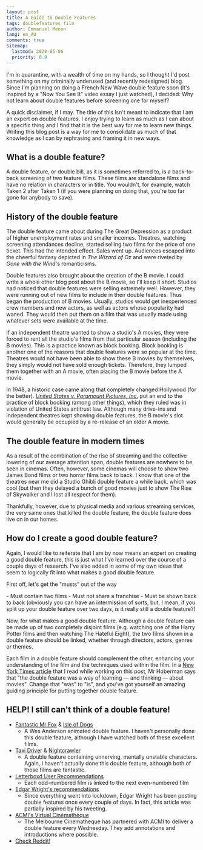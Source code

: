 ```yaml
---
layout: post
title: A Guide to Double Features
tags: doublefeatures film
author: Emmanuel Menon
lang: en_AU
comments: true
sitemap:
  lastmod: 2020-05-06
  priority: 0.9
---
```

I'm in quarantine, with a wealth of time on my hands, so I thought I'd post something on my criminally underused (and recently redesigned) blog. Since I'm planning on doing a French New Wave double feature soon (it's inspired by a "Now You See It" video essay I just watched), I decided: Why not learn about double features before screening one for myself?

<!--more-->

A quick disclaimer, if I may. The title of this isn't meant to indicate that I am an expert on double features. I enjoy trying to learn as much as I can about a specific thing and I find that it is the best way for me to learn new things. Writing this blog post is a way for me to consolidate as much of that knowledge as I can by rephrasing and framing it in new ways.

## What is a double feature?
A double feature, or double bill, as it is sometimes referred to, is a back-to-back screening of two feature films. These films are standalone films and have no relation in characters or in title. You wouldn't, for example, watch Taken 2 after Taken 1 (if you were planning on doing that, you're too far gone for anybody to save).

## History of the double feature
The double feature came about during The Great Depression as a product of higher unemployment rates and smaller incomes. Theatres, watching screening attendances decline, started selling two films for the price of one ticket. This had the intended effect. Sales went up. Audiences escaped into the cheerful fantasy depicted in *The Wizard of Oz* and were riveted by *Gone with the Wind*'s romanticisms.

Double features also brought about the creation of the B movie. I could write a whole other blog post about the B movie, so I'll keep it short. Studios had noticed that double features were selling extremely well. However, they were running out of new films to include in their double features. Thus began the production of B movies. Usually, studios would get inexperienced crew members and new actors, as well as actors whose popularity had waned. They would then put them on a film that was usually made using whatever sets were available at the time.

If an independent theatre wanted to show a studio's A movies, they were forced to rent all the studio's films from that particular season (including the B movies). This is a practice known as block booking. Block booking is another one of the reasons that double features were so popular at the time. Theatres would not have been able to show these B movies by themselves, they simply would not have sold enough tickets. Therefore, they lumped them together with an A movie, often placing the B movie before the A movie.

In 1948, a historic case came along that completely changed Hollywood (for the better). [*United States v. Paramount Pictures, Inc.*](https://scholar.google.com.au/scholar_case?case=1569249983672754422) put an end to the practice of block booking (among other things), which they ruled was in violation of United States antitrust law. Although many drive-ins and independent theatres kept showing double features, the B movie's slot would generally be occupied by a re-release of an older A movie.

## The double feature in modern times
As a result of the combination of the rise of streaming and the collective lowering of our average attention span, double features are nowhere to be seen in cinemas. Often, however, some cinemas will choose to show two James Bond films or two horror films back to back. I know that one of the theatres near me did a Studio Ghibli double feature a while back, which was cool (but then they delayed a bunch of good movies just to show The Rise of Skywalker and I lost all respect for them).

Thankfully, however, due to physical media and various streaming services, the very same ones that killed the double feature, the double feature does live on in our homes.

## How do I create a **good** double feature?
Again, I would like to reiterate that I am by now means an expert on creating a good double feature, this is just what I've learned over the course of a couple days of research. I've also added in some of my own ideas that seem to logically fit into what makes a good double feature.

<p class="nomargin">First off, let's get the "musts" out of the way</p>
- Must contain two films
- Must not share a franchise
- Must be shown back to back (obviously you can have an intermission of sorts, but, I mean, if you split up your double feature over two days, is it really still a double feature?)

Now, for what makes a good double feature. Although a double feature can be made up of two completely disjoint films (e.g. watching one of the Harry Potter films and then watching The Hateful Eight), the two films shown in a double feature should be linked, whether through directors, actors, genres or themes.

Each film in a double feature should complement the other, enhancing your understanding of the film and the techniques used within the film. In a [New York Times article](https://www.nytimes.com/2016/08/17/movies/double-feature-movies-in-a-film-forum-retrospective.html) that I read while working on this post, Mr Hoberman says that "the double feature was a way of learning — and thinking — about movies". Change that "was" to "is", and you've got yourself an amazing guiding principle for putting together double feature.

## HELP! I still can't think of a double feature!
- [Fantastic Mr Fox](https://www.justwatch.com/us/movie/fantastic-mr-fox) & [Isle of Dogs](https://www.justwatch.com/us/movie/isle-of-dogs)
    - A Wes Anderson animated double feature. I haven't personally done this double feature, although I have watched both of these excellent films.
- [Taxi Driver](https://www.justwatch.com/us/movie/taxi-driver) & [Nightcrawler](https://www.justwatch.com/us/movie/nightcrawler)
    - A double feature containing unnerving, mentally unstable characters. Again, I haven't actually done this double feature, although both of these films are fantastic.
- [Letterboxd User Recommendations](https://letterboxd.com/search/Double+Features/)
    - Each odd-numbered film is linked to the next even-numbered film
- [Edgar Wright's recommendations](https://twitter.com/search?q=Double%20bill%20for%20the%20day%3A%20(from%3Aedgarwright)&f=live)
    - Since everything went into lockdown, Edgar Wright has been posting double features once every couple of days. In fact, this article was partially inspired by his tweeting.
- [ACMI's Virtual Cinémathèque](https://www.acmi.net.au/events/melbourne-cinematheque/)
    - The Melbourne Cinematheque has partnered with ACMI to deliver a double feature every Wednesday. They add annotations and introductions where possible.
- <a href="https://www.reddit.com/search/?q=Double%20Features%20(subreddit%3Atruefilm%20OR%20subreddit%3Amovies)">Check Reddit!</a>
